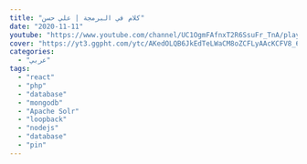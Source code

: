 ```yaml
---
title: "كلام في البرمجة | علي حسن"
date: "2020-11-11"
youtube: "https://www.youtube.com/channel/UC1OgmFAfnxT2R6SsuFr_TnA/playlists"
cover: "https://yt3.ggpht.com/ytc/AKedOLQB6JkEdTeLWaCM8oZCFLyAAcKCFV8_6FB8swyx=s48-c-k-c0x00ffffff-no-rj"
categories:
  - "عربي"
tags:
  - "react"
  - "php"
  - "database"
  - "mongodb"
  - "Apache Solr"
  - "loopback"
  - "nodejs"
  - "database"
  - "pin"
---
```

